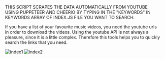 THIS SCRIPT SCRAPES THE DATA AUTOMATICALLY FROM YOUTUBE USING PUPPETEER AND CHEERIO BY TYPING IN THE "KEYWORDS" IN KEYWORDS ARRAY OF INDEX.JS FILE YOU WANT TO SEARCH.

If you have a list of your favourite music videos, you need the youtube urls in order to download the videos. 
Using the youtube API is not always a pleasure, since it is a little complex. 
Therefore this tools helps you to quickly search the links that you need.

![index1](https://user-images.githubusercontent.com/71187941/114293739-27f49d80-9ab6-11eb-8a67-eff8cc2ef46e.png)
![index2](https://user-images.githubusercontent.com/71187941/114293744-3d69c780-9ab6-11eb-9252-40118e92c618.png)

